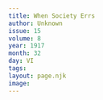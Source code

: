 ```yaml
---
title: When Society Errs
author: Unknown
issue: 15
volume: 8
year: 1917
month: 32
day: VI
tags:
layout: page.njk
image:
---
```

